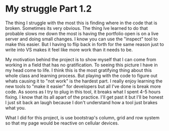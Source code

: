 # My struggle Part 1.2

The thing I struggle with the most this is finding where in the code that is broken. Sometimes its very obvious. The thing Ive learned to do that probable slows me down the most is having the portfolio open is on a live server and doing small changes. I know you can use the "inspect" tool to make this easier. But I having to flip back in forth for the same reason just to write into VS makes it feel like more work than it needs to be.

My motivation behind the project is to show myself that I can come from working in a field that has no gratification. To seeing this picture I have in my head come to life. I think this is the most gratifying thing about this whole class and learning process. But playing with the code to figure out whats causing it to "not work" is the hardest part. I really enjoy learning the new tools to "make it easier" for developers but all I've done is break more code. As soons as I try to plug in this tool, it breaks what I spent 4-5 hours fixing. I know that its all apart of the practice. I'll get past it but I'll be honest I just sit back an laugh because I don't understand how a tool just brakes what you. 

What I did for this project, is use bootstrap's column, grid and row system so that my page would be reactive on cellular devices. 
